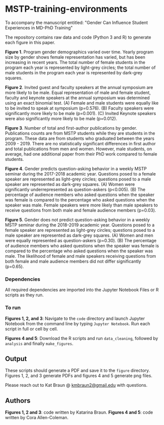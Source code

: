 # MSTP-training-environments
To accompany the manuscript entitled: "Gender Can Influence Student Experiences in MD-PhD Training"

The repository contains raw data and code (Python 3 and R) to generate each figure in this paper. 

**Figure 1**. Program gender demographics varied over time. Yearly program size by gender shows female representation has varied, but has been increasing in recent years. The total number of female students in the program each year is represented by light-grey circles; the total number of male students in the program each year is represented by dark-grey squares. 

**Figure 2**. Invited guest and faculty speakers at the annual symposium are more likely to be male. Equal representation of male and female student, faculty and keynote speakers at the annual symposium was determined using an exact binomial test. (A) Female and male students were equally like to be invited to speak at symposium (p=0.576). (B) Faculty speakers were significantly more likely to be male (p=0.001). (C) Invited Keynote speakers were also significantly more likely to be male (p=0.012).  

**Figure 3**. Number of total and first-author publications by gender. Publications counts are from MSTP students while they are students in the program. These data are from students who graduated between the years 2009 - 2019. There are no statistically significant differences in first author and total publications from men and women. However, male students, on average, had one additional paper from their PhD work compared to female students.  

**Figure 4**. Gender predicts question-asking behavior in a weekly MSTP seminar during the 2017-2018 academic year. Questions posed to a female speaker are represented as light-grey circles; questions posed to a male speaker are represented as dark-grey squares. (A) Women were significantly underrepresented as question-askers (p<0.005). (B) The percentage of audience members who asked questions when the speaker was female is compared to the percentage who asked questions when the speaker was male. Female speakers were more likely than male speakers to receive questions from both male and female audience members (p=0.03).

**Figure 5**. Gender does not predict question-asking behavior in a weekly MSTP seminar during the 2018-2019 academic year. Questions posed to a female speaker are represented as light-grey circles; questions posed to a male speaker are represented as dark-grey squares. (A) Women and men were equally represented as question-askers (p=0.30). (B) The percentage of audience members who asked questions when the speaker was female is compared to the percentage who asked questions when the speaker was male. The likelihood of female and male speakers receiving questions from both female and male audience members did not differ significantly (p=0.65).

### Dependencies
All required dependencies are imported into the Jupyter Notebook Files or R scripts as they run. 

### To run 
**Figures 1, 2, and 3**: Navigate to the `code` directory and launch Jupyter Notebook from the command line by typing `Jupyter Notebook`. Run each script in full or cell by cell. 

**Figures 4 and 5**: Download the R scripts and run `data_cleaning`, followed by `analysis` and finally `make_figures`. 

## Output
These scripts should generate a PDF and save it to the `figure` directory. Figures 1, 2, and 3 generate PDFs and figures 4 and 5 generate png files. 

Please reach out to Kat Braun @ kmbraun2@gmail.edu with questions. 

## Authors
**Figures 1, 2 and 3**: code written by Katarina Braun. 
**Figures 4 and 5**: code written by Cora Allen-Coleman. 

